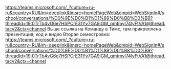 https://teams.microsoft.com/_?culture=ru-ru&country=RU&lm=deeplink&lmsrc=homePageWeb&cmpid=WebSignIn#/school/conversations/%D0%9E%D0%B1%D1%89%D0%B8%D0%B9?threadId=19:0TrTb4vG6e7HSPCrE31Yv7GA9iGM_qmtmyl74lyFtVA1@thread.tacv2&ctx=channel
Выше ссылка на Команду в Тимс, там прикреплена презентация, код и видео
Вторая семестровка: https://teams.microsoft.com/_?culture=ru-ru&country=RU&lm=deeplink&lmsrc=homePageWeb&cmpid=WebSignIn#/school/conversations/%D0%9E%D0%B1%D1%89%D0%B8%D0%B9?threadId=19:0TrTb4vG6e7HSPCrE31Yv7GA9iGM_qmtmyl74lyFtVA1@thread.tacv2&ctx=channel

